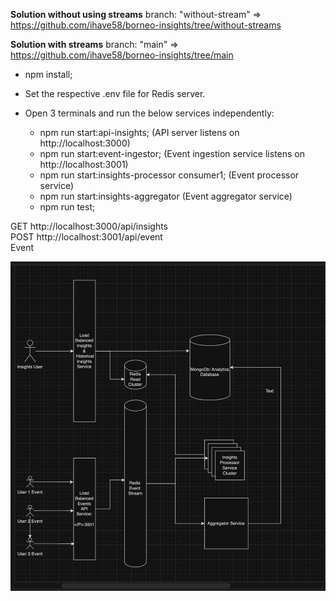 **Solution without using streams** branch: "without-stream" => https://github.com/ihave58/borneo-insights/tree/without-streams

**Solution with streams** branch: "main" => https://github.com/ihave58/borneo-insights/tree/main


- npm install;
- Set the respective .env file for Redis server.
- Open 3 terminals and run the below services independently:

  - npm run start:api-insights; (API server listens on http://localhost:3000)<br />
  - npm run start:event-ingestor; (Event ingestion service listens on http://localhost:3001)<br />
  - npm run start:insights-processor consumer1; (Event processor service)<br />
  - npm run start:insights-aggregator (Event aggregator service)<br />
  - npm run test;<br />

GET http://localhost:3000/api/insights<br />
POST http://localhost:3001/api/event<br /> Event


![](./documents/HLD.jpg)
